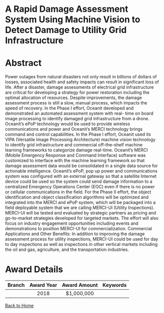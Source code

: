 
A Rapid Damage Assessment System Using Machine Vision to Detect Damage to Utility Grid Infrastructure
=====================================================================================================

# Abstract


Power outages from natural disasters not only result in billions of dollars of losses, associated health and safety impacts can result in significant loss of life. After a disaster, damage assessments of electrical grid infrastructure are critical for developing a strategy for power restoration including the optimal allocation of resources. Despite improvements, the damage assessment process is still a slow, manual process, which impacts the speed of recovery. In the Phase I effort, Oceanit developed and demonstrated an automated assessment system with real- time on board image processing to identify damaged grid infrastructure from a drone. Oceanit’s ePoP technology would be used to provide wireless communications and power and Oceanit’s MERCI technology brings command and control capabilities. In the Phase I effort, Oceanit used its VIPA (Versatile Image Processing Architecture) machine vision technology to identify grid infrastructure and commercial off-the-shelf machine learning frameworks to categorize damage real-time. Oceanit’s MERCI (Mobile Emergency Response and Command Interface) software was customized to interface with the machine learning framework so that damage assessment data would be consolidated in a single data source for actionable intelligence. Oceanit’s ePoP, pop up power and communications system was configured with an external gateway so that a satellite Internet device could be used so the system could send damage information to a centralized Emergency Operations Center (EOC) even if there is no power or cellular communications in the field. For the Phase II effort, the object identification and object classification algorithms will be optimized and integrated into the MERCI and ePoP system, which will be packaged into a field deployable system that we are calling MERCI-UI (Utility Inspections). MERCI-UI will be tested and evaluated by strategic partners as pricing and go-to-market strategies developed for targeted markets. The effort will also focus on industry engagement opportunities including events and demonstrations to position MERCI-UI for commercialization. Commercial Applications and Other Benefits: In addition to improving the damage assessment process for utility inspections, MERCI-UI could be used for day to day inspections as well as inspections in other vertical markets including the oil and gas, agriculture, and the transportation industries.  

# Award Details

|Branch|Award Year|Award Amount|Keywords|
| :---: | :---: | :---: | :---: |
||2018|$1,000,000||
  
  


[Back to Home](https://github.com/chrischow/dod_sbir_awards/Reports/CC/#750)